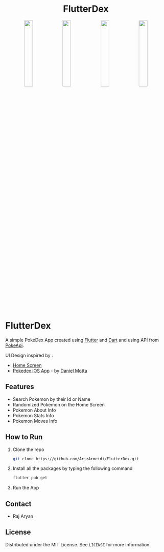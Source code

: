 
 <h1 align="center">FlutterDex</h1>

<p align="center">
<img src="https://user-images.githubusercontent.com/60814961/113476858-523bcf00-94a8-11eb-9266-2abd6c698cc9.png" width="23%"></img> 
<img src="https://user-images.githubusercontent.com/60814961/113578115-7f28e700-964c-11eb-9a8f-3bb9bd045f5a.png" width="23%"></img> 
<img src="https://user-images.githubusercontent.com/60814961/113578117-80f2aa80-964c-11eb-8873-f61cd1d962d6.png" width="23%"></img>
<img src="https://user-images.githubusercontent.com/60814961/113578126-818b4100-964c-11eb-898c-23eaba79e428.png" width="23%"></img> 
</p>


# FlutterDex

A simple PokeDex App created using [Flutter](https://flutter.dev/) and [Dart](https://dart.dev/) and using API from [PokeApi](https://pokeapi.co/).

UI Design inspired by :
- [Home Screen](https://www.pinterest.com/pin/133982157654115616/)
- [Pokedex iOS App](https://dribbble.com/shots/4862523-Pokedex-iOS-app-Squirtle) - by [Daniel Motta](https://dribbble.com/DanielMots)


## Features

- Search Pokemon by their Id or Name
- Randomized Pokemon on the Home Screen
- Pokemon About Info
- Pokemon Stats Info
- Pokemon Moves Info


## How to Run

1. Clone the repo
   ```sh
   git clone https://github.com/ArizArmeidi/FlutterDex.git
   ```
2. Install all the packages by typing the following command
   ```sh
   flutter pub get
   ```
3. Run the App

## Contact
- Raj Aryan 
## License
Distributed under the MIT License. See `LICENSE` for more information.
